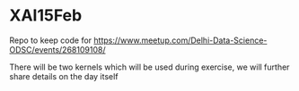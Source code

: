 # XAI15Feb
Repo to keep code for https://www.meetup.com/Delhi-Data-Science-ODSC/events/268109108/

There will be two kernels which will be used during exercise, we will further share details on the day itself
